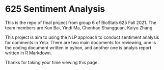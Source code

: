 # 625 Sentiment Analysis
This is the repo of final project from group 6 of BioStats 625 Fall 2021. The team members are Kun Bai, Yindi Ma, Chenhao Shangguan, Kaiyu Zhang. 

This project is aim to using the NLP approach to conduct sentiment analysis for comments in Yelp. There are two main docoments for reviewing, one is the coding document written in pyhon, and another one is analyis report written in R Markdown. 

Thanks for taking your time viewing this page.
